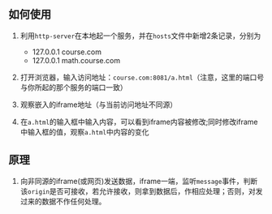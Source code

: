 ## 如何使用
1. 利用`http-server`在本地起一个服务，并在`hosts`文件中新增2条记录，分别为
	- 127.0.0.1   course.com
	- 127.0.0.1   math.course.com

2. 打开浏览器，输入访问地址：`course.com:8081/a.html`（注意，这里的端口号与你所起的那个服务的端口一致）
3. 观察嵌入的iframe地址（与当前访问地址不同源）
4. 在`a.html`的输入框中输入内容，可以看到iframe内容被修改;同时修改iframe中输入框的值，观察`a.html`中内容的变化

## 原理
1. 向非同源的iframe(或网页)发送数据，iframe一端，监听`message`事件，判断该`origin`是否可接收，若允许接收，则拿到数据后，作相应处理；否则，对发过来的数据不作任何处理。
